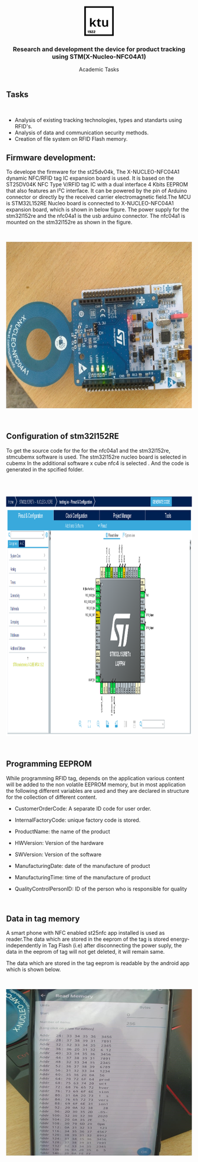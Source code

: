 <br/>
<p align="center">
  <a href="https://github.com/Rajmvr24/Product-tracking-using-RFID">
    <img src="logo.png" alt="Logo" width="80" height="80">
  </a>

  <h3 align="center">Research and development the device for product tracking using STM(X-Nucleo-NFC04A1) 
  </h3>
    <p align="center">
    Academic Tasks
    <br/>
    <br/>
  </p>
</p>

## Tasks

<br/>

- Analysis of existing tracking technologies, types and standarts using RFID's.  
- Analysis of data and communication security methods. 
- Creation of file system on RFID Flash memory.

## Firmware development:
To develope  the firmware for the st25dv04k, The X-NUCLEO-NFC04A1 dynamic NFC/RFID tag IC expansion board is used. It is based on the ST25DV04K NFC Type V/RFID tag IC with a dual interface 4 Kbits EEPROM that also features an I²C interface. It can be powered by the pin of Arduino connector or directly by the received carrier electromagnetic field.The MCU is STM32L152RE Nucleo board is connected to X-NUCLEO-NFC04A1 expansion board, which is shown in below figure. The power supply for the stm32l152re and the nfc04a1 is the usb arduino connector. The nfc04a1 is mounted on the stm32l152re as shown in the figure.


<br/>
<p align="center">
 <a href="https://github.com/Rajmvr24/Product-tracking-using-RFID">
    <img src="nucleo.jpg" alt="chart" width="650" height="450">
  </a>
</p>
<br/>

## Configuration of stm32l152RE


To get the source code for the for the nfc04a1 and the stm32l152re, stmcubemx software is used. The stm32l152re nucleo board  is selected in cubemx In the additional software x cube nfc4 is selected . And the code is generated in the spcified folder.

<br/>


<br/>
<p align="center">
 <a href="https://github.com/Rajmvr24/Product-tracking-using-RFID">
    <img src="config.png" alt="chart" width="1000" height="650">
  </a>
</p>
<br/>

##	Programming EEPROM

While programming RFID tag, depends on the application various content will  be added to the non volatile EEPROM memory, but in most application the following different variables are used and they are declared in structure for the collection of different content.

- CustomerOrderCode:  A separate ID code for user order.

- InternalFactoryCode:  unique factory code is stored.

- ProductName: the name of the product

- HWVersion: Version of the hardware

- SWVersion: Version of the software

- ManufacturingDate: date of the manufacture of product

- ManufacturingTime: time of the manufacture of product

- QualityControlPersonID: ID of the person who is responsible for quality

<br/>

## Data in tag memory

A smart phone with NFC enabled st25nfc app installed is used as reader.The data which are stored in the eeprom  of the  tag is stored energy-independently in Tag Flash (i.e) after disconnecting the power suply, the data in the eeprom of tag will not get deleted, it will remain same.

The data which are stored in the tag eeprom is readable by the android app which is shown below.

<br/>
<p align="center">
 <a href="https://github.com/Rajmvr24/Product-tracking-using-RFID">
    <img src="data.jpg" alt="chart" width="650" height="450">
  </a>
</p>
<br/>

